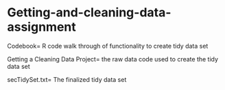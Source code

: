 # Getting-and-cleaning-data-assignment
Codebook= R code walk through of functionality to create tidy data set

Getting a Cleaning Data Project= the raw data code used to create the tidy data set

secTidySet.txt= The finalized tidy data set
